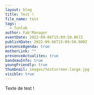 ```yaml
---
layout: blog
title: Test !
file_name: test
tags:
  - funlab
author: Fab'Manager
eventDate: 2022-09-06T15:09:50.867Z
publishDate: 2022-09-06T15:09:50.900Z
presenceAgenda: true
motherLink: ""
presenceActualites: true
bandeauInfo: true
youngFriendly: true
thumbnail: images/testscreen-large.jpg
visible: true
---
```

T﻿exte de test !
